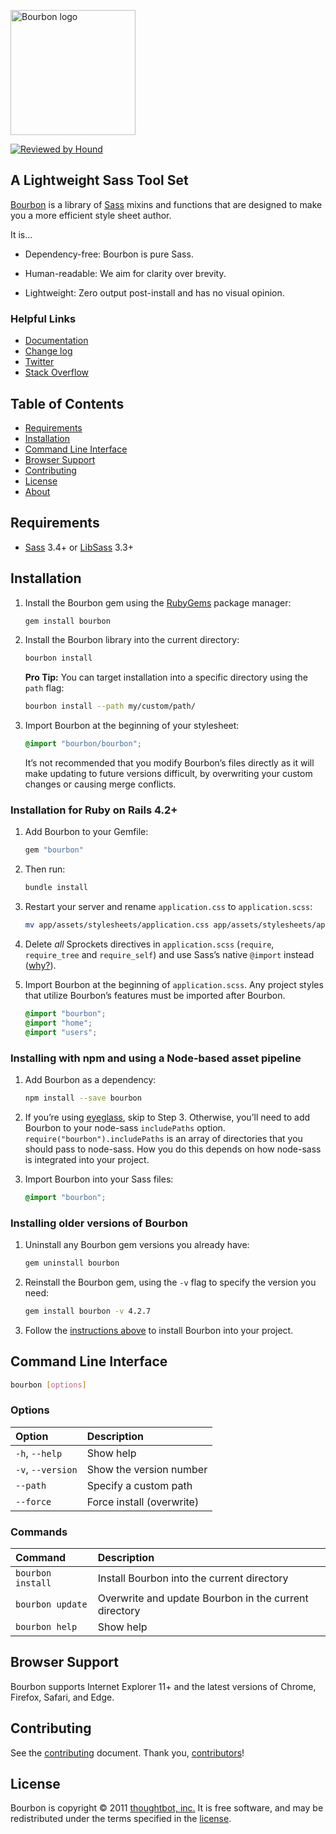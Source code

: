 [<img src="https://images.thoughtbot.com/bourbon/bourbon-logo.svg" width="200" alt="Bourbon logo">][Bourbon]

[![Reviewed by Hound](https://img.shields.io/badge/Reviewed_by-Hound-8E64B0.svg)](https://houndci.com)

## A Lightweight Sass Tool Set

[Bourbon] is a library of [Sass] mixins and functions that are designed to make
you a more efficient style sheet author.

It is…

- Dependency-free: Bourbon is pure Sass.
- Human-readable: We aim for clarity over brevity.
- Lightweight: Zero output post-install and has no visual opinion.

  [Bourbon]: https://www.bourbon.io/
  [Sass]: http://sass-lang.com

### Helpful Links

- [Documentation](https://www.bourbon.io/docs/latest/)
- [Change log](CHANGELOG.md)
- [Twitter](https://twitter.com/bourbonsass)
- [Stack Overflow](https://stackoverflow.com/questions/tagged/bourbon)

## Table of Contents

- [Requirements](#requirements)
- [Installation](#installation)
- [Command Line Interface](#command-line-interface)
- [Browser Support](#browser-support)
- [Contributing](#contributing)
- [License](#license)
- [About](#about)

## Requirements

- [Sass] 3.4+ or [LibSass] 3.3+

  [Sass]: https://github.com/sass/sass
  [LibSass]: https://github.com/sass/libsass

## Installation

1. Install the Bourbon gem using the [RubyGems] package manager:

    ```bash
    gem install bourbon
    ```

1. Install the Bourbon library into the current directory:

    ```bash
    bourbon install
    ```

    **Pro Tip:** You can target installation into a specific directory using the
    `path` flag:

    ```bash
    bourbon install --path my/custom/path/
    ```

1. Import Bourbon at the beginning of your stylesheet:

    ```scss
    @import "bourbon/bourbon";
    ```

    It’s not recommended that you modify Bourbon’s files directly as it will
    make updating to future versions difficult, by overwriting your custom
    changes or causing merge conflicts.

  [RubyGems]: https://rubygems.org

### Installation for Ruby on Rails 4.2+

1. Add Bourbon to your Gemfile:

    ```ruby
    gem "bourbon"
    ```

1. Then run:

    ```bash
    bundle install
    ```

1. Restart your server and rename `application.css` to `application.scss`:

    ```bash
    mv app/assets/stylesheets/application.css app/assets/stylesheets/application.scss
    ```

1. Delete _all_ Sprockets directives in `application.scss` (`require`,
   `require_tree` and `require_self`) and use Sass’s native `@import` instead
   ([why?][sass-import]).

1. Import Bourbon at the beginning of `application.scss`. Any project styles
   that utilize Bourbon’s features must be imported after Bourbon.

    ```scss
    @import "bourbon";
    @import "home";
    @import "users";
    ```

  [sass-import]: https://content.pivotal.io/blog/structure-your-sass-files-with-import

### Installing with npm and using a Node-based asset pipeline

1. Add Bourbon as a dependency:

    ```bash
    npm install --save bourbon
    ```

1. If you’re using [eyeglass], skip to Step 3. Otherwise, you’ll need to add
   Bourbon to your node-sass `includePaths` option.
   `require("bourbon").includePaths` is an array of directories that you should
   pass to node-sass. How you do this depends on how node-sass is integrated
   into your project.

1. Import Bourbon into your Sass files:

    ```scss
    @import "bourbon";
    ```

  [eyeglass]: https://github.com/sass-eyeglass/eyeglass

### Installing older versions of Bourbon

1. Uninstall any Bourbon gem versions you already have:

    ```bash
    gem uninstall bourbon
    ```

1. Reinstall the Bourbon gem, using the `-v` flag to specify the version
   you need:

    ```bash
    gem install bourbon -v 4.2.7
    ```

1. Follow the [instructions above](#installation) to install Bourbon into
   your project.

## Command Line Interface

```bash
bourbon [options]
```

### Options

| Option            | Description               |
| :---------------- | :------------------------ |
| `-h`, `--help`    | Show help                 |
| `-v`, `--version` | Show the version number   |
| `--path`          | Specify a custom path     |
| `--force`         | Force install (overwrite) |

### Commands

| Command           | Description                                           |
| :---------------- | :---------------------------------------------------- |
| `bourbon install` | Install Bourbon into the current directory            |
| `bourbon update`  | Overwrite and update Bourbon in the current directory |
| `bourbon help`    | Show help                                             |

## Browser Support

Bourbon supports Internet Explorer 11+ and the latest versions of Chrome,
Firefox, Safari, and Edge.

## Contributing

See the [contributing] document. Thank you, [contributors]!

  [contributing]: CONTRIBUTING.md
  [contributors]: https://github.com/thoughtbot/bourbon/graphs/contributors

## License

Bourbon is copyright © 2011 [thoughtbot, inc.][thoughtbot] It is free
software, and may be redistributed under the terms specified in the [license].

  [license]: LICENSE.md

<!-- START /templates/footer.md -->
<!-- END /templates/footer.md -->

[thoughtbot]: https://thoughtbot.com?utm_source=github
